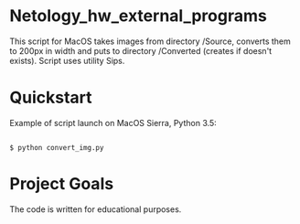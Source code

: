 # Netology_hw_external_programs

This script for MacOS takes images from directory /Source, converts them to 200px in width and puts to directory /Converted (creates if doesn't exists).
Script uses utility Sips.

# Quickstart

Example of script launch on MacOS Sierra, Python 3.5:

```#!bash

$ python convert_img.py

```

# Project Goals

The code is written for educational purposes.
